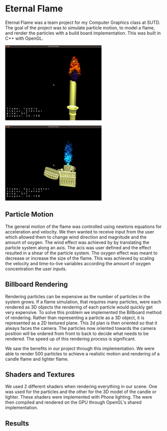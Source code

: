 # Eternal Flame

Eternal Flame was a team project for my Computer Graphics class at SUTD. The goal of the project was to simulate particle motion, to model a flame, and render the particles with a build board implementation. This was built in C++ with OpenGL.

<!-- TODO : Format these two images -->
![Candle](../assets/candle.gif)

![Lighter](../assets/lighter.gif)

## Particle Motion

The general motion of the flame was controlled using newtons equations for acceleration and velocity. We then wanted to receive input from the user which allowed them to change wind direction and magnitude and the amount of oxygen. The wind effect was achieved by by translating the particle system along an axis. The acis was user defined and the effect resulted in a shear of the particle system. The oxygen effect was meant to decrease or increase the size of the flame. This was achieved by scaling the velocity and time-to-live variables according the amount of oxygen concentration the user inputs.

## Billboard Rendering

Rendering particles can be expensive as the number of particles in the system grows. If a flame simulation, that requires many particles, were each rendered as 3D objects the rendering of each particle would quickly get very expensive. To solve this problem we implemented the Billboard method of rendering. Rather than representing a particle as a 3D object, it is represented as a 2D textured plane. This 2d plan is then oriented so that it always faces the camera. The particles now oriented towards the camera position will be ordered from front to back to decide what needs to be rendered. The speed up of this rendering process is significant.

We saw the benefits in our project through this implementation. We were able to render 500 particles to achieve a realistic motion and rendering of a candle flame and lighter flame.

## Shaders and Textures

We used 2 different shaders when rendering everything in our scene. One was used for the particles and the other for the 3D model of the candle or lighter. These shaders were implemented with Phone lighting. The were then compiled and rendered on the GPU through OpenGL's shared implementation.

## Results
